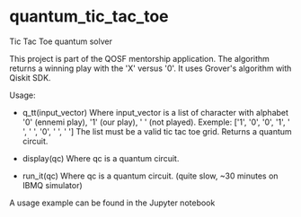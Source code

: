 # quantum_tic_tac_toe
Tic Tac Toe quantum solver

This project is part of the QOSF mentorship application.
The algorithm returns a winning play with the 'X' versus '0'.
It uses Grover's algorithm with Qiskit SDK.

Usage:
- q_tt(input_vector)
Where input_vector is a list of character with alphabet '0' (ennemi play), '1' (our play), ' ' (not played).
Exemple: ['1', '0', '0', '1', ' ', ' ', '0', ' ', ' ']
The list must be a valid tic tac toe grid.
Returns a quantum circuit.

 - display(qc)
Where qc is a quantum circuit.

 - run_it(qc)
Where qc is a quantum circuit. (quite slow, ~30 minutes on IBMQ simulator)

A usage example can be found in the Jupyter notebook
